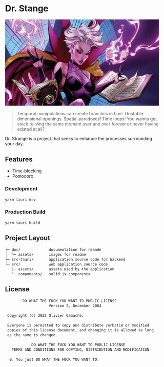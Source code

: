 # Dr. Stange

![cleastrange.webp](./doc/assets/cleastrange.webp)

> Temporal manipulations can create branches in time. Unstable dimensional openings.
> Spatial paradoxes! Time loops! You wanna get stuck reliving the same moment over and
> over forever or never having existed at all?

Dr. Strange is a project that seeks to enhance the processes surrounding your day.

## Features

* Time-blocking
* Pomodoro

### Development

``` sh
yarn tauri dev
```

### Production Build

``` sh
yarn tauri build
```

## Project Layout

```
├─ doc/             documentation for reamde
│  └─ assets/       images for readme
├─ src-tauri/       application source code for backend
└─ src/             web application source code
   ├─ assets/       assets used by the application
   └─ components/   solid js components
```

## License

```
        DO WHAT THE FUCK YOU WANT TO PUBLIC LICENSE 
                    Version 2, December 2004 

 Copyright (C) 2022 Olivier Gamache.

 Everyone is permitted to copy and distribute verbatim or modified 
 copies of this license document, and changing it is allowed as long 
 as the name is changed. 

            DO WHAT THE FUCK YOU WANT TO PUBLIC LICENSE 
   TERMS AND CONDITIONS FOR COPYING, DISTRIBUTION AND MODIFICATION 

  0. You just DO WHAT THE FUCK YOU WANT TO.
```
